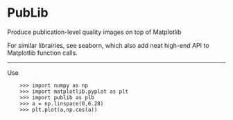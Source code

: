 # PubLib

Produce publication-level quality images on top of Matplotlib

For similar librairies, see seaborn, which also add neat high-end API to 
Matplotlib function calls.  

--------
Use
```
	>>> import numpy as np
	>>> import matplotlib.pyplot as plt
	>>> import publib as plb
	>>> a = np.linspace(0,6.28)
	>>> plt.plot(a,np.cos(a))
```

